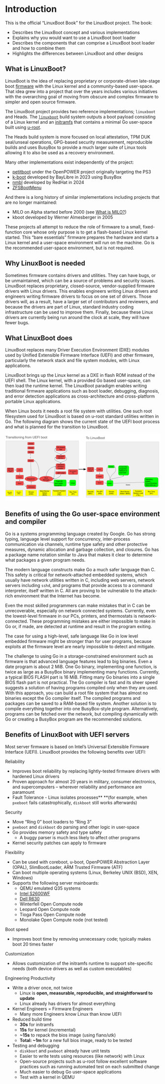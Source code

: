 # Introduction

This is the official “LinuxBoot Book” for the LinuxBoot project. The book:

* Describes the LinuxBoot concept and various implementations
* Explains why you would want to use a LinuxBoot boot loader
* Describes the components that can comprise a LinuxBoot boot loader and how to
  combine them
* Highlights the differences between LinuxBoot and other designs

## What is LinuxBoot?

LinuxBoot is the idea of replacing proprietary or corporate-driven late-stage
boot [firmware](./glossary.md) with the Linux kernel and a community-based
user-space. That idea grew into a project that over the years includes various
initiatives with the overarching goal of moving from obscure and complex
firmware to simpler and open source firmware.

The LinuxBoot project provides two reference implementations; `linuxboot` and
Heads. The [`linuxboot`](https://github.com/linuxboot/linuxboot) build system
outputs a boot payload consisting of a Linux kernel and an
[initramfs](https://de.wikipedia.org/wiki/Initramfs) that contains a minimal
Go user-space built using [u-root](https://github.com/u-root/u-root).

The Heads build system is more focused on local attestation, TPM DUK
seal/unseal operations, GPG-based security measurement, reproducible builds and
uses BusyBox to provide a much larger suite of Linux tools allowing it to also
be used as a recovery environment.

Many other implementations exist independently of the project:

- [petitboot](https://github.com/open-power/petitboot) under the OpenPOWER
  project originally targeting the PS3
- [k-boot](https://github.com/BayLibre/k-boot) developed by BayLibre in 2023
  using BusyBox
- [nmbl](https://github.com/rhboot/nmbl-poc) developed by RedHat in 2024
- [ZFSBootMenu](https://docs.zfsbootmenu.org/en/latest)

And there is a long history of similar implementations including projects that
are no longer maintained:

- MILO on Alpha started before 2000 (see [What is
  MILO?](https://tldp.org/HOWTO/MILO-HOWTO/what-section.html))
- kboot developed by Werner Almesberger in 2005

These projects all attempt to reduce the role of firmware to a small,
fixed-function core whose only purpose is to get a flash-based Linux kernel
started. This “bare essentials” firmware prepares the hardware and starts a
Linux kernel and a user-space environment will run on the machine. Go is the
recommended user-space environment, but is not required.

## Why LinuxBoot is needed

Sometimes firmware contains drivers and utilities. They can have bugs, or be
unmaintained, which can be a source of problems and security issues. LinuxBoot
replaces proprietary, closed-source, vendor-supplied firmware drivers with
Linux drivers. This enables engineers writing Linux drivers and engineers
writing firmware drivers to focus on one set of drivers. Those drivers will, as
a result, have a larger set of contributors and reviewers, and because the
drivers are part of Linux, standard industry coding infrastructure can be used
to improve them. Finally, because these Linux drivers are currently being run
around the clock at scale, they will have fewer bugs.

## What LinuxBoot does

LinuxBoot replaces many Driver Execution Environment (DXE) modules used by
Unified Extensible Firmware Interface (UEFI) and other firmware, particularly
the network stack and file system modules, with Linux applications.

LinuxBoot brings up the Linux kernel as a DXE in flash ROM instead of the UEFI
shell. The Linux kernel, with a provided Go based user-space, can then load the
runtime kernel. The LinuxBoot paradigm enables writing traditional firmware
applications such as boot loader, debugging, diagnosis, and error detection
applications as cross-architecture and cross-platform portable Linux
applications.

When Linux boots it needs a root file system with utilities. One such root
filesystem used for LinuxBoot is based on u-root standard utilities written in
Go. The following diagram shows the current state of the UEFI boot process and
what is planned for the transition to LinuxBoot.

[![comparison of UEFI boot and LinuxBoot](./images/UEFI-versus-LinuxBoot.svg)](./images/UEFI-versus-LinuxBoot.svg)

## Benefits of using the Go user-space environment and compiler

Go is a systems programming language created by Google. Go has strong typing,
language level support for concurrency, inter-process communication via
channels, runtime type safety and other protective measures, dynamic allocation
and garbage collection, and closures. Go has a package name notation similar to
Java that makes it clear to determine what packages a given program needs.

The modern language constructs make Go a much safer language than C. This
safety is critical for network-attached embedded systems, which usually have
network utilities written in C, including web servers, network servers
including `sshd`, and programs that provide access to a command interpreter,
itself written in C. All are proving to be vulnerable to the attack-rich
environment that the Internet has become.

Even the most skilled programmers can make mistakes that in C can be
unrecoverable, especially on network connected systems. Currently, even the
lowest-level firmware in our PCs, printers, and thermostats is
network-connected. These programming mistakes are either impossible to make in
Go or, if made, are detected at runtime and result in the program exiting.

The case for using a high-level, safe language like Go in low level embedded
firmware might be stronger than for user programs, because exploits at the
firmware level are nearly impossible to detect and mitigate.

The challenge to using Go in a storage-constrained environment such as firmware
is that advanced language features lead to big binaries. Even a date program is
about 2 MiB. One Go binary, implementing one function, is twice as large as a
BusyBox binary implementing many functions. Currently, a typical BIOS FLASH
part is 16 MiB. Fitting many Go binaries into a single BIOS flash part is not
practical. The Go compiler is fast and its sheer speed suggests a solution
of having programs compiled only when they are used. With this approach, you
can build a root file system that has almost no binaries except the Go compiler
itself. The compiled programs and packages can be saved to a RAM-based file
system. Another solution is to compile everything together into one
BusyBox-style program. Alternatively, programs can be fetched over the network,
but compiling dynamically with Go or creating a BusyBox program are the
recommended solutions.

## Benefits of LinuxBoot with UEFI servers

Most server firmware is based on Intel’s Universal Extensible Firmware
Interface (UEFI). LinuxBoot provides the following benefits over UEFI:

Reliability

* Improves boot reliability by replacing lightly-tested firmware drivers with
  hardened Linux drivers
* Proven approach for almost 20 years in military, consumer electronics, and
  supercomputers – wherever reliability and performance are paramount
* Fault Tolerance - Linux isolates processes** **(for example, when `pxeboot`
  fails catastrophically, `diskboot` still works afterwards)

Security

* Move “Ring 0” boot loaders to “Ring 3”
* `pxeboot` and `diskboot` do parsing and other logic in user-space
* Go provides memory safety and type safety
  * A buggy parser is much less likely to affect other programs
* Kernel security patches can apply to firmware

Flexibility

* Can be used with coreboot, u-boot, OpenPOWER Abstraction Layer (OPAL),
  SlimBootLoader, ARM Trusted Firmware (ATF)
* Can boot multiple operating systems (Linux, Berkeley UNIX (BSD), XEN,
  Windows)
* Supports the following server mainboards:
  * QEMU emulated Q35 systems
  * [Intel S2600WF](https://trmm.net/S2600wf)
  * [Dell R630](https://trmm.net/NERF)
  * Winterfell Open Compute node
  * Leopard Open Compute node
  * Tioga Pass Open Compute node
  * Monolake Open Compute node (not tested)

Boot speed

* Improves boot time by removing unnecessary code; typically makes boot 20
  times faster

Customization

* Allows customization of the initramfs runtime to support site-specific needs
  (both device drivers as well as custom executables)

Engineering Productivity

* Write a driver once, not twice
  * Linux is **open, measurable, reproducible, and straightforward to update**
  * Linux already has drivers for almost everything
* Kernel Engineers = Firmware Engineers
  * Many more Engineers know Linux than know UEFI
* Reduced build time
  * **30s** for initramfs
  * **15s** for kernel (incremental)
  * **~15s** to repack the bios image (using fiano/utk)
  * **Total: ~1m** for a new full bios image, ready to be tested
* Testing and debugging
  * `diskboot` and `pxeboot` already have unit tests
  * Easier to write tests using resources (like network) with Linux
  * Open-source projects such as u-root follow excellent software practices
    such as running automated test on each submitted change
  * Much easier to debug Go user-space applications
  * Test with a kernel in QEMU
